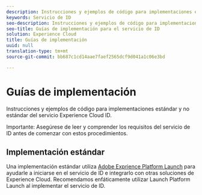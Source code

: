 ```yaml
---
description: Instrucciones y ejemplos de código para implementaciones estándar y no estándar del servicio Experience Cloud ID.
keywords: Servicio de ID
seo-description: Instrucciones y ejemplos de código para implementaciones estándar y no estándar del servicio Experience Cloud ID.
seo-title: Guías de implementación para el servicio de ID
solution: Experience Cloud
title: Guías de implementación
uuid: null
translation-type: tm+mt
source-git-commit: bb687c1cd14aae7faef2565dcf9d041a1c06e3bd

---
```



# Guías de implementación

Instrucciones y ejemplos de código para implementaciones estándar y no estándar del servicio Experience Cloud ID.

Importante: Asegúrese de leer y comprender los requisitos del servicio de ID antes de comenzar con estos procedimientos.

## Implementación estándar

Una implementación estándar utiliza [Adobe Exprience Platform Launch](https://docs.adobelaunch.com/) para ayudarle a iniciarse en el servicio de ID e integrarlo con otras soluciones de Experience Cloud. Recomendamos enfáticamente utilizar Launch Platform Launch al implementar el servicio de ID.